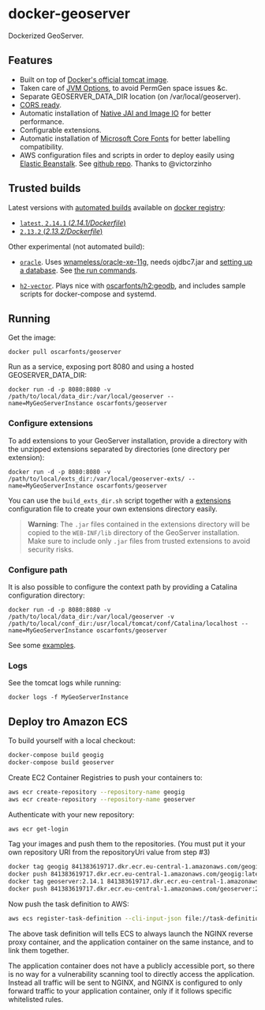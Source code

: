 docker-geoserver
================

Dockerized GeoServer.


## Features

* Built on top of [Docker's official tomcat image](https://hub.docker.com/_/tomcat/).
* Taken care of [JVM Options](http://docs.geoserver.org/latest/en/user/production/container.html), to avoid PermGen space issues &c.
* Separate GEOSERVER_DATA_DIR location (on /var/local/geoserver).
* [CORS ready](http://enable-cors.org/server_tomcat.html).
* Automatic installation of [Native JAI and Image IO](http://docs.geoserver.org/latest/en/user/production/java.html#install-native-jai-and-jai-image-i-o-extensions) for better performance.
* Configurable extensions.
* Automatic installation of [Microsoft Core Fonts](http://www.microsoft.com/typography/fonts/web.aspx) for better labelling compatibility.
* AWS configuration files and scripts in order to deploy easily using [Elastic Beanstalk](https://aws.amazon.com/documentation/elastic-beanstalk/). See [github repo](https://github.com/oscarfonts/docker-geoserver/blob/master/aws/README.md). Thanks to @victorzinho


## Trusted builds

Latest versions with [automated builds](https://hub.docker.com/r/oscarfonts/geoserver/) available on [docker registry](https://registry.hub.docker.com/):

* [`latest`, `2.14.1` (*2.14.1/Dockerfile*)](https://github.com/oscarfonts/docker-geoserver/blob/master/2.14.1/Dockerfile)
* [`2.13.2` (*2.13.2/Dockerfile*)](https://github.com/oscarfonts/docker-geoserver/blob/master/2.13.2/Dockerfile)


Other experimental (not automated build):

* [`oracle`](https://github.com/oscarfonts/docker-geoserver/blob/master/oracle/Dockerfile). Uses [wnameless/oracle-xe-11g](https://hub.docker.com/r/wnameless/oracle-xe-11g/), needs ojdbc7.jar and [setting up a database](https://github.com/oscarfonts/docker-geoserver/blob/master/oracle/setup.sql). See [the run commands](https://github.com/oscarfonts/docker-geoserver/blob/master/oracle/run.sh).

* [`h2-vector`](https://github.com/oscarfonts/docker-geoserver/blob/master/h2-vector/Dockerfile). Plays nice with [oscarfonts/h2:geodb](https://hub.docker.com/r/oscarfonts/h2/tags/), and includes sample scripts for docker-compose and systemd.


## Running

Get the image:

```
docker pull oscarfonts/geoserver
```

Run as a service, exposing port 8080 and using a hosted GEOSERVER_DATA_DIR:

```
docker run -d -p 8080:8080 -v /path/to/local/data_dir:/var/local/geoserver --name=MyGeoServerInstance oscarfonts/geoserver
```

### Configure extensions

To add extensions to your GeoServer installation, provide a directory with the unzipped extensions separated by directories (one directory per extension):

```
docker run -d -p 8080:8080 -v /path/to/local/exts_dir:/var/local/geoserver-exts/ --name=MyGeoServerInstance oscarfonts/geoserver
```

You can use the `build_exts_dir.sh` script together with a [extensions](https://github.com/oscarfonts/docker-geoserver/tree/master/extensions) configuration file to create your own extensions directory easily.

> **Warning**: The `.jar` files contained in the extensions directory will be copied to the `WEB-INF/lib` directory of the GeoServer installation. Make sure to include only `.jar` files from trusted extensions to avoid security risks.

### Configure path

It is also possible to configure the context path by providing a Catalina configuration directory:

```
docker run -d -p 8080:8080 -v /path/to/local/data_dir:/var/local/geoserver -v /path/to/local/conf_dir:/usr/local/tomcat/conf/Catalina/localhost --name=MyGeoServerInstance oscarfonts/geoserver
```

See some [examples](https://github.com/oscarfonts/docker-geoserver/tree/master/2.9.1/conf).

### Logs

See the tomcat logs while running:

```
docker logs -f MyGeoServerInstance
```

## Deploy tro Amazon ECS

To build yourself with a local checkout:

```bash
docker-compose build geogig
docker-compose build geoserver
```

Create EC2 Container Registries to push your containers to:

```bash
aws ecr create-repository --repository-name geogig
aws ecr create-repository --repository-name geoserver
```

Authenticate with your new repository:

```bash
aws ecr get-login
```

Tag your images and push them to the repositories. (You must put it your own repository URI from the repositoryUri value from step #3)

```bash
docker tag geogig 841383619717.dkr.ecr.eu-central-1.amazonaws.com/geogig:latest
docker push 841383619717.dkr.ecr.eu-central-1.amazonaws.com/geogig:latest
docker tag geoserver:2.14.1 841383619717.dkr.ecr.eu-central-1.amazonaws.com/geoserver:2.14.1
docker push 841383619717.dkr.ecr.eu-central-1.amazonaws.com/geoserver:2.14.1
```

Now push the task definition to AWS:

```bash
aws ecs register-task-definition --cli-input-json file://task-definition.json
```

The above task definition will tells ECS to always launch the NGINX reverse proxy container, and the application container on the same instance, and to link them together.

The application container does not have a publicly accessible port, so there is no way for a vulnerability scanning tool to directly access the application. Instead all traffic will be sent to NGINX, and NGINX is configured to only forward traffic to your application container, only if it follows specific whitelisted rules.
